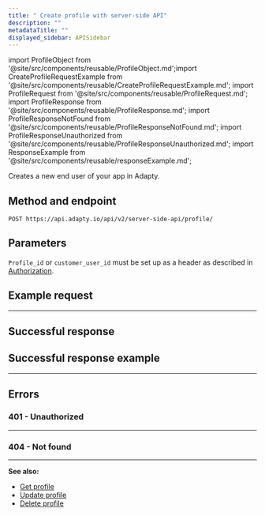 ```yaml
---
title: " Create profile with server-side API"
description: ""
metadataTitle: ""
displayed_sidebar: APISidebar
---
```




import ProfileObject from '@site/src/components/reusable/ProfileObject.md';import CreateProfileRequestExample from '@site/src/components/reusable/CreateProfileRequestExample.md';
import ProfileRequest from '@site/src/components/reusable/ProfileRequest.md';
import ProfileResponse from '@site/src/components/reusable/ProfileResponse.md';
import ProfileResponseNotFound from '@site/src/components/reusable/ProfileResponseNotFound.md';
import ProfileResponseUnauthorized from '@site/src/components/reusable/ProfileResponseUnauthorized.md';
import ResponseExample from '@site/src/components/reusable/responseExample.md';

Creates a new end user of your app in Adapty.

## Method and endpoint

```
POST https://api.adapty.io/api/v2/server-side-api/profile/
```

## Parameters

 `Profile_id` or `customer_user_id` must be set up as a header as described in [Authorization](ss-authorization).
  <ProfileRequest /> 

## Example request
<CreateProfileRequestExample />

---

## Successful response

<ProfileResponse />

## Successful response example
<ResponseExample />  

---



## Errors

### 401 - Unauthorized

<ProfileResponseUnauthorized /> 




---

### 404 - Not found
<ProfileResponseNotFound />  

---

**See also:**

- [Get profile](ss-get-profile)
- [Update profile](ss-update-profile)
- [Delete profile](ss-delete-profile)
